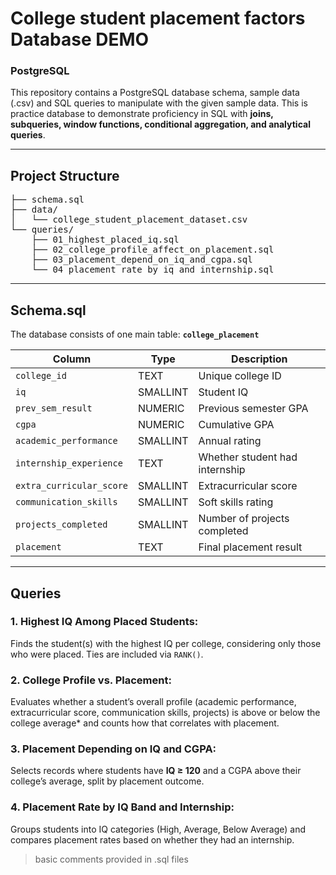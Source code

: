 # College student placement factors Database DEMO 
### PostgreSQL

This repository contains a PostgreSQL database schema, sample data (.csv) and SQL queries to manipulate with the given sample data.
This is practice database to demonstrate proficiency in SQL with **joins, subqueries, window functions, conditional aggregation, and analytical queries**.

---

## Project Structure
<pre>
├── schema.sql
├── data/
│   └── college_student_placement_dataset.csv
└── queries/
    ├── 01_highest_placed_iq.sql
    ├── 02_college_profile_affect_on_placement.sql
    ├── 03_placement_depend_on_iq_and_cgpa.sql
    └── 04_placement_rate_by_iq_and_internship.sql
</pre>

---

## Schema.sql
The database consists of one main table: **`college_placement`**

| Column                  | Type      | Description                                       |
|--------------------------|-----------|---------------------------------------------------|
| `college_id`            | TEXT      | Unique college ID                                 |
| `iq`                    | SMALLINT  | Student IQ                                        |
| `prev_sem_result`       | NUMERIC   | Previous semester GPA                             |
| `cgpa`                  | NUMERIC   | Cumulative GPA                                    |
| `academic_performance`  | SMALLINT  | Annual rating                                     |
| `internship_experience` | TEXT      | Whether student had internship                    |
| `extra_curricular_score`| SMALLINT  | Extracurricular score                             |
| `communication_skills`  | SMALLINT  | Soft skills rating                                |
| `projects_completed`    | SMALLINT  | Number of projects completed                      |
| `placement`             | TEXT      | Final placement result                            |

---

## Queries

### 1. Highest IQ Among Placed Students: 
Finds the student(s)  with the highest IQ per college, considering only those who were placed. Ties are included via `RANK()`.

### 2. College Profile vs. Placement:
Evaluates whether a student’s overall profile (academic performance, extracurricular score, communication skills, projects) is above or below the college average* and counts how that correlates with placement.

### 3. Placement Depending on IQ and CGPA:
Selects records where students have **IQ ≥ 120** and a CGPA above their college’s average, split by placement outcome.

### 4. Placement Rate by IQ Band and Internship:
Groups students into IQ categories (High, Average, Below Average) and compares placement rates based on whether they had an internship.

> basic comments provided in .sql files



